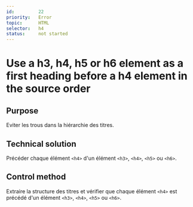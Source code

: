 ```yaml
---
id:         22
priority:   Error
topic:      HTML
selector:   h4
status:     not started
---
```


# Use a h3, h4, h5 or h6 element as a first heading before a h4 element in the source order

## Purpose

Eviter les trous dans la hiérarchie des titres.

## Technical solution

Précéder chaque élément `<h4>` d'un élément `<h3>`, `<h4>`, `<h5>` ou `<h6>`.

## Control method

Extraire la structure des titres et vérifier que chaque élément `<h4>` est précédé d'un élément `<h3>`, `<h4>`, `<h5>` ou `<h6>`.


